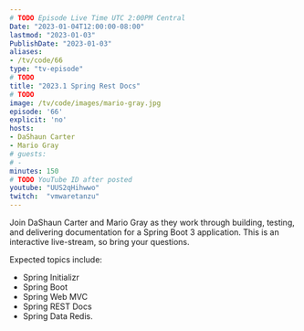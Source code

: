 ```yaml
---
# TODO Episode Live Time UTC 2:00PM Central
Date: "2023-01-04T12:00:00-08:00"
lastmod: "2023-01-03"
PublishDate: "2023-01-03"
aliases:
- /tv/code/66
type: "tv-episode"
# TODO
title: "2023.1 Spring Rest Docs"
# TODO
image: /tv/code/images/mario-gray.jpg
episode: '66'
explicit: 'no'
hosts:
- DaShaun Carter
- Mario Gray
# guests:
# -
minutes: 150
# TODO YouTube ID after posted
youtube: "UUS2qHihwwo"
twitch:  "vmwaretanzu"
---
```


Join DaShaun Carter and Mario Gray as they work through building, testing, and delivering documentation for a Spring Boot 3 application.  This is an interactive live-stream, so bring your questions.

Expected topics include:

- Spring Initializr
- Spring Boot
- Spring Web MVC
- Spring REST Docs
- Spring Data Redis.